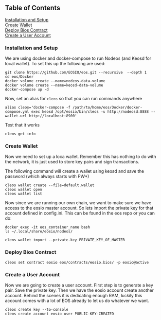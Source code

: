 ## Table of Contents

[Installation and Setup](#installation-and-setup)<br>
[Create Wallet](#create-wallet)<br>
[Deploy Bios Contract](#deploy-bios-contract)<br>
[Create a User Account](#create-a-user-account)<br> 


### Installation and Setup

We are using docker and docker-compose to run Nodeos (and Keosd for local wallet). To set this up
the following are used:

```
git clone https://github.com/EOSIO/eos.git --recursive  --depth 1
cd eos/Docker
docker volume create --name=nodeos-data-volume
docker volume create --name=keosd-data-volume
docker-compose up -d
```

Now, set an alias for `cleos` so that you can run commands anywhere

```
alias cleos='docker-compose -f /path/to/home/eos/Docker/docker-compose.yml exec keosd /opt/eosio/bin/cleos -u http://nodeosd:8888 --wallet-url http://localhost:8900'
```

Test that it works

`cleos get info`

### Create Wallet

Now we need to set up a loca wallet. Remember this has nothing to do with the network, it is just
used to store key pairs and sign transactions.

The following command will create a wallet using keosd and save the password (which always starts
with PW\*)

```
cleos wallet create --file=default.wallet
cleos wallet open
cleos wallet list
```

Now since we are running our own chain, we want to make sure we have access to the eosio master
account. So lets import the private key for that account defined in config.ini. This can be found
in the eos repo or you can do:
```
docker exec -it eos_container_name bash
ls ~/.local/share/eosio/nodeos/
```

```
cleos wallet import --private-key PRIVATE_KEY_OF_MASTER
```

### Deploy Bios Contract

```
cleos set contract eosio eos/contracts/eosio.bios/ -p eosio@active
```

### Create a User Account

Now we are going to create a user account. First step is to generate a key pair. Save the private
key. Then we have the eosio account create another account. Behind the scenes it is dedicating
enough RAM, luckily this account comes with a lot of EOS already to let us do whatever we want.


```
cleos create key --to-console
cleos create account eosio user PUBLIC-KEY-CREATED
```                                 
